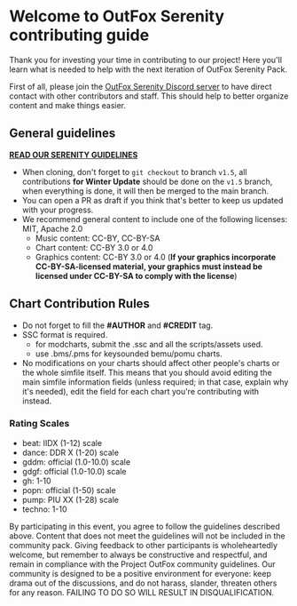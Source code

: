 # Welcome to OutFox Serenity contributing guide

Thank you for investing your time in contributing to our project! Here you'll learn what is needed to help with the next iteration of OutFox Serenity Pack.

First of all, please join the [OutFox Serenity Discord server](https://discord.gg/mNcFU67mK7) to have direct contact with other contributors and staff. This should help to better organize content and make things easier.

## General guidelines

[**READ OUR SERENITY GUIDELINES**](https://projectoutfox.com/serenity-guidelines)

- When cloning, don't forget to `git checkout` to branch `v1.5`, all contributions **for Winter Update** should be done on the `v1.5` branch, when everything is done, it will then be merged to the main branch.
- You can open a PR as draft if you think that's better to keep us updated with your progress.
- We recommend general content to include one of the following licenses: MIT, Apache 2.0
    - Music content: CC-BY, CC-BY-SA
    - Chart content: CC-BY 3.0 or 4.0
    - Graphics content: CC-BY 3.0 or 4.0 (**If your graphics incorporate CC-BY-SA-licensed material, your graphics must instead be licensed under CC-BY-SA to comply with the license**)

## Chart Contribution Rules

- Do not forget to fill the **#AUTHOR** and **#CREDIT** tag.
- SSC format is required.
    - for modcharts, submit the .ssc and all the scripts/assets used.
	- use .bms/.pms for keysounded bemu/pomu charts.
- No modifications on your charts should affect other people's charts or the whole simfile itself. This means that you should avoid editing the main simfile information fields (unless required; in that case, explain why it's needed), edit the field for each chart you're contributing with instead.

### Rating Scales

- beat: IIDX (1-12) scale
- dance: DDR X (1-20) scale
- gddm: official (1.0-10.0) scale
- gdgf: official (1.0-10.0) scale
- gh: 1-10
- popn: official (1-50) scale
- pump: PIU XX (1-28) scale
- techno: 1-10

By participating in this event, you agree to follow the guidelines described above. Content that does not meet the guidelines will not be included in the community pack. Giving feedback to other participants is wholeheartedly welcome, but remember to always be constructive and respectful, and remain in compliance with the Project OutFox community guidelines. Our community is designed to be a positive environment for everyone: keep drama out of the discussions, and do not harass, slander, threaten others for any reason. FAILING TO DO SO WILL RESULT IN DISQUALIFICATION.
